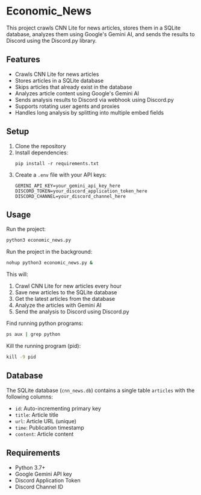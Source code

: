 # Economic_News

This project crawls CNN Lite for news articles, stores them in a SQLite database, analyzes them using Google's Gemini AI, and sends the results to Discord using the Discord.py library.

## Features

- Crawls CNN Lite for news articles
- Stores articles in a SQLite database
- Skips articles that already exist in the database
- Analyzes article content using Google's Gemini AI
- Sends analysis results to Discord via webhook using Discord.py
- Supports rotating user agents and proxies
- Handles long analysis by splitting into multiple embed fields

## Setup

1. Clone the repository
2. Install dependencies:
   ```
   pip install -r requirements.txt
   ```
3. Create a `.env` file with your API keys:
   ```
   GEMINI_API_KEY=your_gemini_api_key_here
   DISCORD_TOKEN=your_discord_application_token_here
   DISCORD_CHANNEL=your_discord_channel_here
   ```

## Usage

Run the project:

```cmd
python3 economic_news.py
```

Run the project in the background:

```cmd
nohup python3 economic_news.py &
```

This will:
1. Crawl CNN Lite for new articles every hour
2. Save new articles to the SQLite database
3. Get the latest articles from the database
4. Analyze the articles with Gemini AI
5. Send the analysis to Discord using Discord.py

Find running python programs:

```cmd
ps aux | grep python
```

Kill the running program (pid):

```cmd
kill -9 pid
```

## Database

The SQLite database (`cnn_news.db`) contains a single table `articles` with the following columns:
- `id`: Auto-incrementing primary key
- `title`: Article title
- `url`: Article URL (unique)
- `time`: Publication timestamp
- `content`: Article content

## Requirements

- Python 3.7+
- Google Gemini API key
- Discord Application Token
- Discord Channel ID